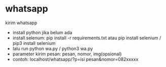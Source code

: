 # whatsapp
kirim whatsapp
- install python jika belum ada
- install selenum: pip install -r requirements.txt atau pip install selenium / pip3 install selenium
- lalu run python wa.py / python3 wa.py
- parameter kirim pesan: pesan, nomor, img(opsional)
- contoh: localhost/whatsapp/?p=isi pesan&nomor=082xxxxx
